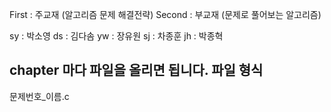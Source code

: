 First : 주교재 (알고리즘 문제 해결전략)
Second : 부교재 (문제로 풀어보는 알고리즘)

sy : 박소영
ds : 김다솜
yw : 장유원
sj : 차종훈
jh : 박종혁

chapter 마다 파일을 올리면 됩니다.
파일 형식
------------------------------------
문제번호_이름.c 
